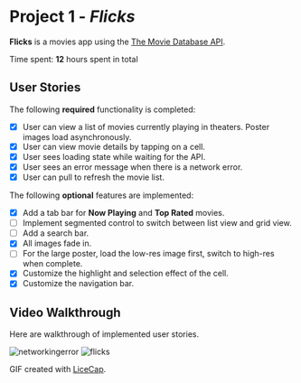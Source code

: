# Project 1 - *Flicks*

**Flicks** is a movies app using the [The Movie Database API](http://docs.themoviedb.apiary.io/#).

Time spent: **12** hours spent in total

## User Stories

The following **required** functionality is completed:

- [x] User can view a list of movies currently playing in theaters. Poster images load asynchronously.
- [x] User can view movie details by tapping on a cell.
- [x] User sees loading state while waiting for the API.
- [x] User sees an error message when there is a network error.
- [x] User can pull to refresh the movie list.

The following **optional** features are implemented:

- [x] Add a tab bar for **Now Playing** and **Top Rated** movies.
- [ ] Implement segmented control to switch between list view and grid view.
- [ ] Add a search bar.
- [x] All images fade in.
- [ ] For the large poster, load the low-res image first, switch to high-res when complete.
- [x] Customize the highlight and selection effect of the cell.
- [x] Customize the navigation bar.

## Video Walkthrough

Here are walkthrough of implemented user stories. 

![networkingerror](https://cloud.githubusercontent.com/assets/3449724/19467046/045e21ae-94dd-11e6-8eb6-e978a19f8001.gif)
![flicks](https://cloud.githubusercontent.com/assets/3449724/19467049/064e3986-94dd-11e6-85bd-6431f9007cb3.gif)

GIF created with [LiceCap](http://www.cockos.com/licecap/).


